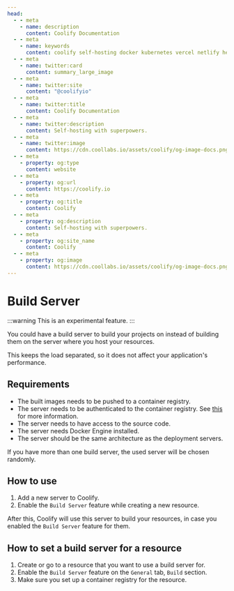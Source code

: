 ```yaml
---
head:
  - - meta
    - name: description
      content: Coolify Documentation
  - - meta
    - name: keywords
      content: coolify self-hosting docker kubernetes vercel netlify heroku render digitalocean aws gcp azure
  - - meta
    - name: twitter:card
      content: summary_large_image
  - - meta
    - name: twitter:site
      content: "@coolifyio"
  - - meta
    - name: twitter:title
      content: Coolify Documentation
  - - meta
    - name: twitter:description
      content: Self-hosting with superpowers.
  - - meta
    - name: twitter:image
      content: https://cdn.coollabs.io/assets/coolify/og-image-docs.png
  - - meta
    - property: og:type
      content: website
  - - meta
    - property: og:url
      content: https://coolify.io
  - - meta
    - property: og:title
      content: Coolify
  - - meta
    - property: og:description
      content: Self-hosting with superpowers.
  - - meta
    - property: og:site_name
      content: Coolify
  - - meta
    - property: og:image
      content: https://cdn.coollabs.io/assets/coolify/og-image-docs.png
---
```

# Build Server 

:::warning
This is an experimental feature.
:::

You could have a build server to build your projects on instead of building them on the server where you host your resources.

This keeps the load separated, so it does not affect your application's performance.

## Requirements
- The built images needs to be pushed to a container registry.
- The server needs to be authenticated to the container registry. See [this](../docker/registry.md) for more information.
- The server needs to have access to the source code.
- The server needs Docker Engine installed.
- The server should be the same architecture as the deployment servers.

If you have more than one build server, the used server will be chosen randomly.

## How to use
1. Add a new server to Coolify.
2. Enable the `Build Server` feature while creating a new resource.

After this, Coolify will use this server to build your resources, in case you enabled the `Build Server` feature for them.

## How to set a build server for a resource
1. Create or go to a resource that you want to use a build server for.
2. Enable the `Build Server` feature on the `General` tab, `Build` section.
3. Make sure you set up a container registry for the resource.